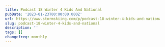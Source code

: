 ```yaml
---
title: Podcast 18 Winter 4 Kids And National
pubDate: '2023-01-23T00:00:00.000Z'
url: https://www.stormskiing.com/p/podcast-18-winter-4-kids-and-national
slug: podcast-18-winter-4-kids-and-national
description: ''
tags: []
changefreq: monthly
---
```


<!-- Add post content below -->
